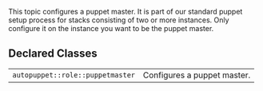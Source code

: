 This topic configures a puppet master. It is part of our standard puppet setup
process for stacks consisting of two or more instances. Only configure it on the
instance you want to be the puppet master.

## Declared Classes

|||
|-|-|
|`autopuppet::role::puppetmaster`| Configures a puppet master.|
